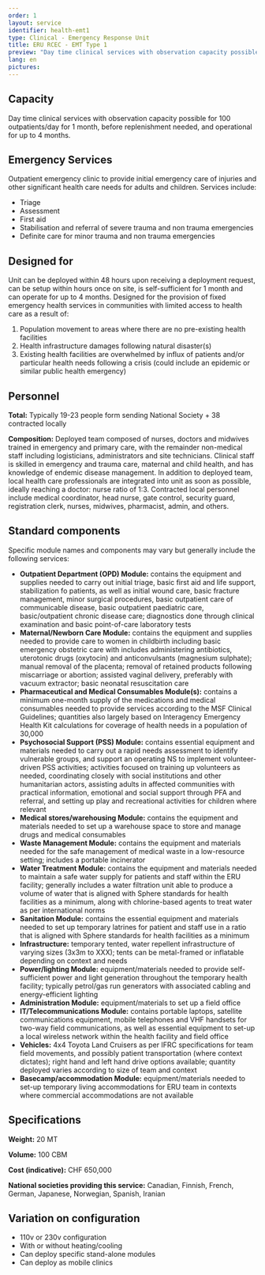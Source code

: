```yaml
---
order: 1
layout: service
identifier: health-emt1
type: Clinical - Emergency Response Unit
title: ERU RCEC - EMT Type 1
preview: "Day time clinical services with observation capacity possible for 100 outpatients/day."
lang: en
pictures:
---
```


## Capacity

Day time clinical services with observation capacity possible for 100 outpatients/day for 1 month, before replenishment needed, and operational for up to 4 months. 

## Emergency Services

Outpatient emergency clinic to provide initial emergency care of injuries and other significant health care needs for adults and children. Services include: 

  - Triage
  - Assessment
  - First aid
  - Stabilisation and referral of severe trauma and non trauma emergencies
  - Definite care for minor trauma and non trauma emergencies

## Designed for

Unit can be deployed within  48 hours upon receiving a deployment request, can be setup within hours once on site, is self-sufficient for 1 month and can operate for up to 4 months. Designed for the provision of fixed emergency health services in communities with limited access to health care as a result of:

1. Population movement to areas where there are no pre-existing health facilities
2. Health infrastructure damages following natural disaster(s)
3. Existing health facilities are overwhelmed by influx of patients and/or particular health needs following a crisis (could include an epidemic or similar public health emergency)

## Personnel

**Total:** Typically 19-23 people form sending National Society + 38 contracted locally

**Composition:** Deployed team composed of nurses, doctors and midwives trained in emergency and primary care, with the remainder non-medical staff including logisticians, administrators and site technicians. Clinical staff is skilled in emergency and trauma care, maternal and child health, and has knowledge of endemic disease management. In addition to deployed team, local health care professionals are integrated into unit as soon as possible, ideally reaching a doctor: nurse ratio of 1:3. Contracted local personnel include medical coordinator, head nurse,  gate control, security guard, registration clerk, nurses, midwives, pharmacist, admin, and others. 

## Standard components

Specific module names and components may vary but generally include the following services: 

- **Outpatient Department (OPD) Module:** contains the equipment and supplies needed to carry out initial triage, basic first aid and life support, stabilization fo patients, as well as initial wound care, basic fracture management, minor surgical procedures, basic outpatient care of communicable disease, basic outpatient paediatric care, basic/outpatient chronic disease care; diagnostics done through clinical examination and basic point-of-care laboratory tests
- **Maternal/Newborn Care Module:** contains the equipment and supplies needed to provide care to women in childbirth including basic emergency obstetric care  with includes administering antibiotics, uterotonic drugs (oxytocin) and anticonvulsants (magnesium sulphate); manual removal of the placenta; removal of retained products following miscarriage or abortion; assisted vaginal delivery, preferably with vacuum extractor; basic neonatal resuscitation care
- **Pharmaceutical and Medical Consumables Module(s):** contains a minimum one-month supply of the medications and medical consumables needed to provide services according to the MSF Clinical Guidelines; quantities also largely based on Interagency Emergency Health Kit calculations for coverage of health needs in a population of 30,000
- **Psychosocial Support (PSS) Module:** contains essential equipment and materials needed to carry out a rapid needs assessment to identify vulnerable groups, and support an operating NS to implement volunteer-driven PSS activities; activities focused on training up volunteers as needed, coordinating closely with social institutions and other humanitarian actors, assisting adults in affected communities with practical information, emotional and social support through PFA and referral, and setting up play and recreational activities for children where relevant
- **Medical stores/warehousing Module:** contains the equipment and materials needed to set up a warehouse space to store and manage drugs and medical consumables
- **Waste Management Module:** contains the equipment and materials needed for the safe management of medical waste in a low-resource setting; includes a portable incinerator
- **Water Treatment Module:** contains the equipment and materials needed to maintain a safe water supply for patients and staff within the ERU facility; generally includes a water filtration unit able to produce a volume of water that is aligned with Sphere standards for health facilities as a minimum, along with chlorine-based agents to treat water as per international norms
- **Sanitation Module:** contains the essential equipment and materials needed to set up temporary latrines for patient and staff use in a ratio that is aligned with Sphere standards for health facilities as a minimum
- **Infrastructure:** temporary tented, water repellent infrastructure of varying sizes (3x3m to XXX); tents can be metal-framed or inflatable depending on context and needs
- **Power/lighting Module:** equipment/materials needed to provide self-sufficient power and light generation throughout the temporary health facility; typically petrol/gas run generators with associated cabling and energy-efficient lighting
- **Administration Module:** equipment/materials to set up a field office
- **IT/Telecommunications Module:** contains portable laptops, satellite communications equipment, mobile telephones and VHF handsets for two-way field communications, as well as essential equipment to set-up a local wireless network within the health facility and field office
- **Vehicles:** 4x4 Toyota Land Cruisers as per IFRC specifications for team field movements, and possibly patient transportation (where context dictates); right hand and left hand drive options available; quantity deployed varies according to size of team and context
- **Basecamp/accommodation Module:** equipment/materials needed to set-up temporary living accommodations for ERU team in contexts where commercial accommodations are not available 

## Specifications

**Weight:** 20 MT

**Volume:** 100 CBM

**Cost (indicative):** CHF 650,000

**National societies providing this service:** Canadian, Finnish, French, German, Japanese, Norwegian, Spanish, Iranian

## Variation on configuration

- 110v or 230v configuration
- With or without heating/cooling
- Can deploy specific stand-alone modules
- Can deploy as mobile clinics
